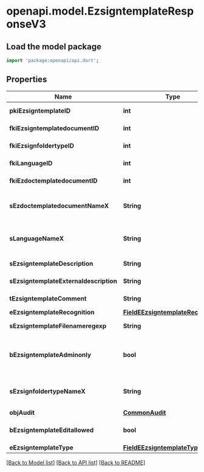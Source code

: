 # openapi.model.EzsigntemplateResponseV3

## Load the model package
```dart
import 'package:openapi/api.dart';
```

## Properties
Name | Type | Description | Notes
------------ | ------------- | ------------- | -------------
**pkiEzsigntemplateID** | **int** | The unique ID of the Ezsigntemplate | 
**fkiEzsigntemplatedocumentID** | **int** | The unique ID of the Ezsigntemplatedocument | [optional] 
**fkiEzsignfoldertypeID** | **int** | The unique ID of the Ezsignfoldertype. | [optional] 
**fkiLanguageID** | **int** | The unique ID of the Language.  Valid values:  |Value|Description| |-|-| |1|French| |2|English| | 
**fkiEzdoctemplatedocumentID** | **int** | The unique ID of the Ezdoctemplatedocument | [optional] 
**sEzdoctemplatedocumentNameX** | **String** | The name of the Ezdoctemplatedocument in the language of the requester | [optional] 
**sLanguageNameX** | **String** | The Name of the Language in the language of the requester | 
**sEzsigntemplateDescription** | **String** | The description of the Ezsigntemplate | 
**sEzsigntemplateExternaldescription** | **String** | The external description of the Ezsigntemplate | [optional] 
**tEzsigntemplateComment** | **String** | The comment of the Ezsigntemplate | [optional] 
**eEzsigntemplateRecognition** | [**FieldEEzsigntemplateRecognition**](FieldEEzsigntemplateRecognition.md) |  | [optional] 
**sEzsigntemplateFilenameregexp** | **String** | The filename regexp of the Ezsigntemplate. | [optional] 
**bEzsigntemplateAdminonly** | **bool** | Whether the Ezsigntemplate can be accessed by admin users only (eUserType=Normal) | 
**sEzsignfoldertypeNameX** | **String** | The name of the Ezsignfoldertype in the language of the requester | [optional] 
**objAudit** | [**CommonAudit**](CommonAudit.md) |  | 
**bEzsigntemplateEditallowed** | **bool** | Whether the Ezsigntemplate if allowed to edit or not | 
**eEzsigntemplateType** | [**FieldEEzsigntemplateType**](FieldEEzsigntemplateType.md) |  | [optional] 

[[Back to Model list]](../README.md#documentation-for-models) [[Back to API list]](../README.md#documentation-for-api-endpoints) [[Back to README]](../README.md)



